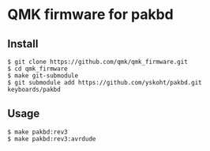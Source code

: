 
# QMK firmware for pakbd

## Install

```
$ git clone https://github.com/qmk/qmk_firmware.git
$ cd qmk_firmware
$ make git-submodule
$ git submodule add https://github.com/yskoht/pakbd.git keyboards/pakbd
```

## Usage

```
$ make pakbd:rev3
$ make pakbd:rev3:avrdude
```

